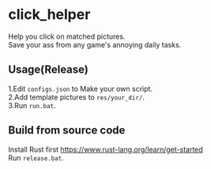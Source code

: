 # click_helper
Help you click on matched pictures.  
Save your ass from any game's annoying daily tasks.

## Usage(Release)
1.Edit ```configs.json``` to Make your own script.  
2.Add template pictures to ```res/your_dir/```.   
3.Run ```run.bat```.

## Build from source code
Install Rust first https://www.rust-lang.org/learn/get-started   
Run ```release.bat```.


